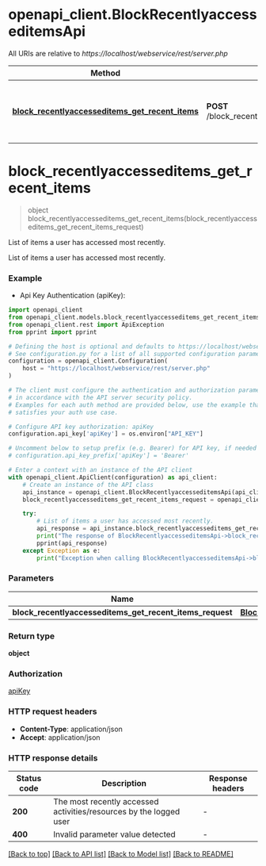 # openapi_client.BlockRecentlyaccesseditemsApi

All URIs are relative to *https://localhost/webservice/rest/server.php*

Method | HTTP request | Description
------------- | ------------- | -------------
[**block_recentlyaccesseditems_get_recent_items**](BlockRecentlyaccesseditemsApi.md#block_recentlyaccesseditems_get_recent_items) | **POST** /block_recentlyaccesseditems_get_recent_items | List of items a user has accessed most recently.


# **block_recentlyaccesseditems_get_recent_items**
> object block_recentlyaccesseditems_get_recent_items(block_recentlyaccesseditems_get_recent_items_request)

List of items a user has accessed most recently.

List of items a user has accessed most recently.

### Example

* Api Key Authentication (apiKey):

```python
import openapi_client
from openapi_client.models.block_recentlyaccesseditems_get_recent_items_request import BlockRecentlyaccesseditemsGetRecentItemsRequest
from openapi_client.rest import ApiException
from pprint import pprint

# Defining the host is optional and defaults to https://localhost/webservice/rest/server.php
# See configuration.py for a list of all supported configuration parameters.
configuration = openapi_client.Configuration(
    host = "https://localhost/webservice/rest/server.php"
)

# The client must configure the authentication and authorization parameters
# in accordance with the API server security policy.
# Examples for each auth method are provided below, use the example that
# satisfies your auth use case.

# Configure API key authorization: apiKey
configuration.api_key['apiKey'] = os.environ["API_KEY"]

# Uncomment below to setup prefix (e.g. Bearer) for API key, if needed
# configuration.api_key_prefix['apiKey'] = 'Bearer'

# Enter a context with an instance of the API client
with openapi_client.ApiClient(configuration) as api_client:
    # Create an instance of the API class
    api_instance = openapi_client.BlockRecentlyaccesseditemsApi(api_client)
    block_recentlyaccesseditems_get_recent_items_request = openapi_client.BlockRecentlyaccesseditemsGetRecentItemsRequest() # BlockRecentlyaccesseditemsGetRecentItemsRequest | 

    try:
        # List of items a user has accessed most recently.
        api_response = api_instance.block_recentlyaccesseditems_get_recent_items(block_recentlyaccesseditems_get_recent_items_request)
        print("The response of BlockRecentlyaccesseditemsApi->block_recentlyaccesseditems_get_recent_items:\n")
        pprint(api_response)
    except Exception as e:
        print("Exception when calling BlockRecentlyaccesseditemsApi->block_recentlyaccesseditems_get_recent_items: %s\n" % e)
```



### Parameters


Name | Type | Description  | Notes
------------- | ------------- | ------------- | -------------
 **block_recentlyaccesseditems_get_recent_items_request** | [**BlockRecentlyaccesseditemsGetRecentItemsRequest**](BlockRecentlyaccesseditemsGetRecentItemsRequest.md)|  | 

### Return type

**object**

### Authorization

[apiKey](../README.md#apiKey)

### HTTP request headers

 - **Content-Type**: application/json
 - **Accept**: application/json

### HTTP response details

| Status code | Description | Response headers |
|-------------|-------------|------------------|
**200** | The most recently accessed activities/resources by the logged user |  -  |
**400** | Invalid parameter value detected |  -  |

[[Back to top]](#) [[Back to API list]](../README.md#documentation-for-api-endpoints) [[Back to Model list]](../README.md#documentation-for-models) [[Back to README]](../README.md)

